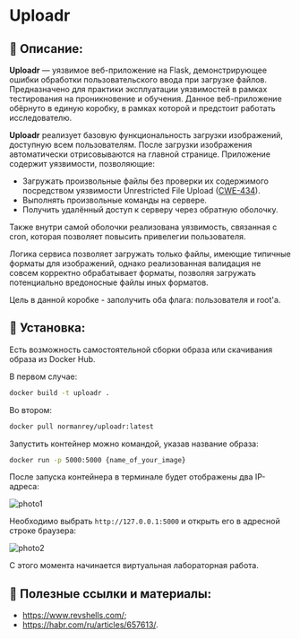 # Uploadr
## 📄 Описание:

**Uploadr** — уязвимое веб-приложение на Flask, демонстрирующее ошибки обработки пользовательского ввода при загрузке файлов. Предназначено для практики эксплуатации уязвимостей в рамках тестирования на проникновение и обучения. Данное веб-приложение обёрнуто в единую коробку, в рамках которой и предстоит работать исследователю.

**Uploadr** реализует базовую функциональность загрузки изображений, доступную всем пользователям. После загрузки изображения автоматически отрисовываются на главной странице. Приложение содержит уязвимости, позволяющие:
- Загружать произвольные файлы без проверки их содержимого посредством уязвимости Unrestricted File Upload ([CWE-434](https://cwe.mitre.org/data/definitions/434.html)).
- Выполнять произвольные команды на сервере.
- Получить удалённый доступ к серверу через обратную оболочку.

Также внутри самой оболочки реализована уязвимость, связанная с cron, которая позволяет повысить привелегии пользователя.

Логика сервиса позволяет загружать только файлы, имеющие типичные форматы для изображений, однако реализованная валидация не совсем корректно обрабатывает форматы, позволяя загружать потенциально вредоносные файлы иных форматов.

Цель в данной коробке - заполучить оба флага: пользователя и root'а.

## 🚀 Установка:
Есть возможность самостоятельной сборки образа или скачивания образа из Docker Hub.

В первом случае:
```bash
docker build -t uploadr .
```
Во втором:
```bash
docker pull normanrey/uploadr:latest
```
Запустить контейнер можно командой, указав название образа:
```bash
docker run -p 5000:5000 {name_of_your_image}
```
После запуска контейнера в терминале будет отображены два IP-адреса:

![photo1](https://i.postimg.cc/fT9WZk4B/image.png)

Необходимо выбрать `http://127.0.0.1:5000` и открыть его в адресной строке браузера:

![photo2](https://i.postimg.cc/R0nLLc2w/image.png)

С этого момента начинается виртуальная лабораторная работа.

## 🔗 Полезные ссылки и материалы:
- https://www.revshells.com/;
- https://habr.com/ru/articles/657613/.
